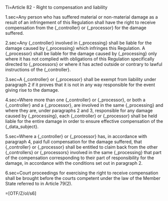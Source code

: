 Ti=Article 82 - Right to compensation and liability

1.sec=Any person who has suffered material or non-material damage as a result of an infringement of this Regulation shall have the right to receive compensation from the {_controller} or {_processor} for the damage suffered.

2.sec=Any {_controller} involved in {_processing} shall be liable for the damage caused by {_processing} which infringes this Regulation. A {_processor} shall be liable for the damage caused by {_processing} only where it has not complied with obligations of this Regulation specifically directed to {_processors} or where it has acted outside or contrary to lawful instructions of the {_controller}.

3.sec=A {_controller} or {_processor} shall be exempt from liability under paragraph 2 if it proves that it is not in any way responsible for the event giving rise to the damage.

4.sec=Where more than one {_controller} or {_processor}, or both a {_controller} and a {_processor}, are involved in the same {_processing} and where they are, under paragraphs 2 and 3, responsible for any damage caused by {_processing}, each {_controller} or {_processor} shall be held liable for the entire damage in order to ensure effective compensation of the {_data_subject}.

5.sec=Where a {_controller} or {_processor} has, in accordance with paragraph 4, paid full compensation for the damage suffered, that {_controller} or {_processor} shall be entitled to claim back from the other {_controllers} or {_processors} involved in the same {_processing} that part of the compensation corresponding to their part of responsibility for the damage, in accordance with the conditions set out in paragraph 2.

6.sec=Court proceedings for exercising the right to receive compensation shall be brought before the courts competent under the law of the Member State referred to in Article 79(2).

=[OTF/Z/ol/s6]
